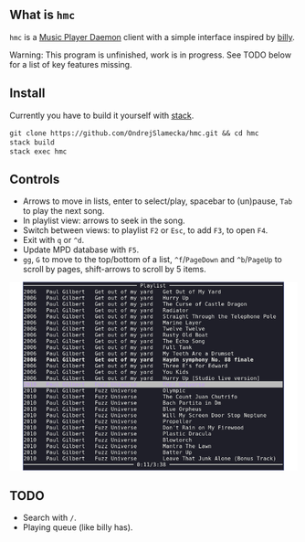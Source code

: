 What is `hmc`
-------------

`hmc` is a
[Music Player Daemon](https://www.musicpd.org/)
client with a simple interface inspired by
[billy](http://www.sheepfriends.com/index-page=billy.html).

Warning: This program is unfinished, work is in progress. See TODO below for a
list of key features missing.

Install
-------

Currently you have to build it yourself with [stack](https://docs.haskellstack.org/en/stable/README/).

    git clone https://github.com/OndrejSlamecka/hmc.git && cd hmc
    stack build
    stack exec hmc

Controls
--------

* Arrows to move in lists, enter to select/play, spacebar to (un)pause, `Tab` to
  play the next song.
* In playlist view: arrows to seek in the song.
* Switch between views: to playlist `F2` or `Esc`, to add `F3`, to open `F4`.
* Exit with `q` or `^d`.
* Update MPD database with `F5`.
* `gg`, `G` to move to the top/bottom of a list, `^f`/`PageDown` and `^b`/`PageUp` to scroll by pages, shift-arrows to scroll by 5 items.


![Playlist view](screenshot.jpg)


TODO
----

* Search with `/`.
* Playing queue (like billy has).
